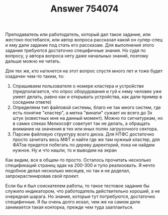 ﻿---
title: "Answer 754074"
se.owner.user_id: 254190
se.owner.display_name: "bukkojot"
se.owner.link: "https://ru.stackoverflow.com/users/254190/bukkojot"
se.answer_id: 754074
se.question_id: 753833
se.post_type: answer
se.score: 1
se.is_accepted: False
---
<p>Преподаватель или работодатель, который дал такое задание, или жестоко постебался, или автор вопроса рассказал какой он супер-спец и ему дали задание под стать его рассказам. Для выполнения этого задания требуются достаточно специфичные знания. Но судя по вопросу, у автора вопроса нету даже начальных знаний, поэтому дальше можно не читать.</p>

<p>Для тех же, кто наткнется на этот вопрос спустя много лет и тоже будет озадачен чем-то таким, то:</p>

<ol>
<li>Спрашиваем пользователя о номере кластера и устройстве (предполагается, что опрос оборудования и гуй к нему человек уже умеет делать, равно как и открывать устройства, как дали пример в соседнем ответе)</li>
<li>Определяем тип файловой системы, благо не так много систем, где есть понятие "кластер", а метка "винапи" сужает их всего до 3х штук (известных мне на данный момент). Можно по сигнатуркам, но в самих спеках Мелкософт советует так не делать, а обращать внимание на значения в тех или иных полях загрузочного сектора.</li>
<li>Парсим файловую структуру всего диска. Для НТФС достаточно просто зачитать весь МФТ и найти где же там нужный кластер, для ФАТов придется побегать по дереву директорий, пока не найдем нужное. Ну и что нашли, то и выводим на экран</li>
</ol>

<p>Как видим, все в общем-то просто. Осталось прочитать несколько спецификаций страниц эдак на 200-300 и тупо реализовать. Я нечто подобное делал несколько месяцев, но так и не доделал, запрокрастинировав свой проект.</p>

<p>Если бы я был соискателем работы, то такое тестовое задание бы служило индикатором, что работодатель действительно хороший, а не очередная шарага. Но знания, которые тут потребуются, достаточно специфичные. Я бы очень долго искал, чем же на самом деле занимается такая конторка, прежде чем туда зааплаиться.</p>
